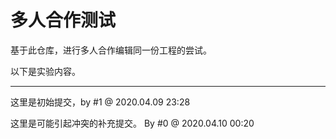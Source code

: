 # 多人合作测试

基于此仓库，进行多人合作编辑同一份工程的尝试。

以下是实验内容。

-----


这里是初始提交，by #1 @ 2020.04.09 23:28

这里是可能引起冲突的补充提交。  By #0 @ 2020.04.10 00:20

